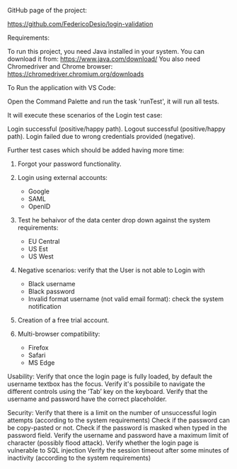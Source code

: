 GitHub page of the project:

https://github.com/FedericoDesio/login-validation

Requirements:

To run this project, you need Java installed in your system. You can download it from: https://www.java.com/download/
You also need Chromedriver and Chrome browser: https://chromedriver.chromium.org/downloads

To Run the application with VS Code:

Open the Command Palette and run the task 'runTest', it will run all tests.

It will execute these scenarios of the Login test case:

Login successful (positive/happy path).
Logout successful (positive/happy path).
Login failed due to wrong credentials provided (negative).

Further test cases which should be added having more time:


1) Forgot your password functionality.

2) Login using external accounts:
    - Google
    - SAML
    - OpenID

3) Test he behaivor of the data center drop down against the system requirements:
    - EU Central
    - US Est
    - US West

4) Negative scenarios: verify that the User is not able to Login with 
    - Black username
    - Black password
    - Invalid format username (not valid email format): check the system notification

5) Creation of a free trial account.

6) Multi-browser compatibility:
    - Firefox
    - Safari
    - MS Edge

Usability:
Verify that once the login page is fully loaded, by default the username textbox has the focus.
Verify it's possibile to navigate the different controls using the ‘Tab’ key on the keyboard.
Verify that the username and password have the correct placeholder.

Security:
Verify that there is a limit on the number of unsuccessful login attempts (according to the system requirements)
Check if the password can be copy-pasted or not.
Check if the password is masked when typed in the password field.
Verify the username and password have a maximum limit of character (possibly flood attack).
Verify whether the login page is vulnerable to SQL injection
Verify the session timeout after some minutes of inactivity (according to the system requirements)